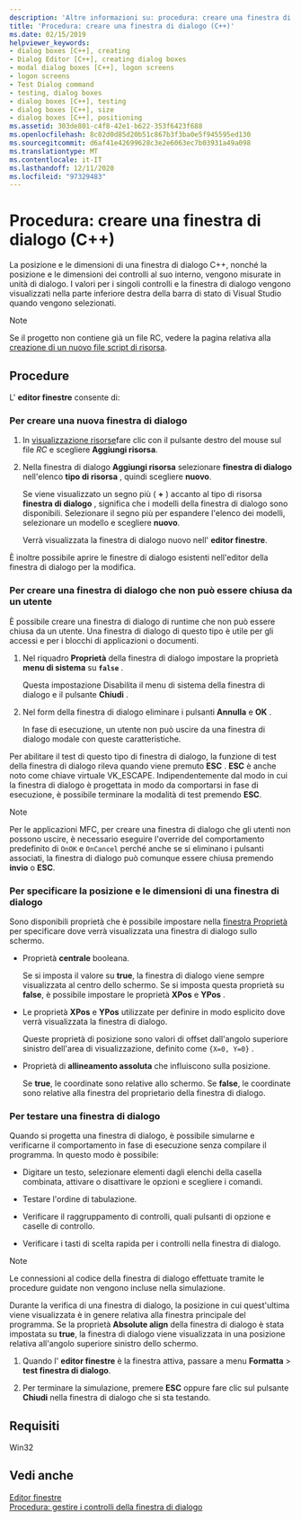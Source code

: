 ```yaml
---
description: 'Altre informazioni su: procedura: creare una finestra di dialogo (C++)'
title: 'Procedura: creare una finestra di dialogo (C++)'
ms.date: 02/15/2019
helpviewer_keywords:
- dialog boxes [C++], creating
- Dialog Editor [C++], creating dialog boxes
- modal dialog boxes [C++], logon screens
- logon screens
- Test Dialog command
- testing, dialog boxes
- dialog boxes [C++], testing
- dialog boxes [C++], size
- dialog boxes [C++], positioning
ms.assetid: 303de801-c4f8-42e1-b622-353f6423f688
ms.openlocfilehash: 8c02d0d85d20b51c867b3f3ba0e5f945595ed130
ms.sourcegitcommit: d6af41e42699628c3e2e6063ec7b03931a49a098
ms.translationtype: MT
ms.contentlocale: it-IT
ms.lasthandoff: 12/11/2020
ms.locfileid: "97329483"
---
```

# <a name="how-to-create-a-dialog-box-c"></a>Procedura: creare una finestra di dialogo (C++)

La posizione e le dimensioni di una finestra di dialogo C++, nonché la posizione e le dimensioni dei controlli al suo interno, vengono misurate in unità di dialogo. I valori per i singoli controlli e la finestra di dialogo vengono visualizzati nella parte inferiore destra della barra di stato di Visual Studio quando vengono selezionati.

> [!NOTE]
> Se il progetto non contiene già un file RC, vedere la pagina relativa alla [creazione di un nuovo file script di risorsa](../windows/how-to-create-a-resource-script-file.md).

## <a name="how-to"></a>Procedure

L' **editor finestre** consente di:

### <a name="to-create-a-new-dialog-box"></a>Per creare una nuova finestra di dialogo

1. In [visualizzazione risorse](how-to-create-a-resource-script-file.md#create-resources)fare clic con il pulsante destro del mouse sul file *RC* e scegliere **Aggiungi risorsa**.

1. Nella finestra di dialogo **Aggiungi risorsa** selezionare **finestra di dialogo** nell'elenco **tipo di risorsa** , quindi scegliere **nuovo**.

   Se viene visualizzato un segno più ( **+** ) accanto al tipo di risorsa **finestra di dialogo** , significa che i modelli della finestra di dialogo sono disponibili. Selezionare il segno più per espandere l'elenco dei modelli, selezionare un modello e scegliere **nuovo**.

   Verrà visualizzata la finestra di dialogo nuovo nell' **editor finestre**.

È inoltre possibile aprire le finestre di dialogo esistenti nell'editor della finestra di dialogo per la modifica.

### <a name="to-create-a-dialog-box-that-a-user-cant-exit"></a>Per creare una finestra di dialogo che non può essere chiusa da un utente

È possibile creare una finestra di dialogo di runtime che non può essere chiusa da un utente. Una finestra di dialogo di questo tipo è utile per gli accessi e per i blocchi di applicazioni o documenti.

1. Nel riquadro **Proprietà** della finestra di dialogo impostare la proprietà **menu di sistema** su **`false`** .

   Questa impostazione Disabilita il menu di sistema della finestra di dialogo e il pulsante **Chiudi** .

1. Nel form della finestra di dialogo eliminare i pulsanti **Annulla** e **OK** .

   In fase di esecuzione, un utente non può uscire da una finestra di dialogo modale con queste caratteristiche.

Per abilitare il test di questo tipo di finestra di dialogo, la funzione di test della finestra di dialogo rileva quando viene premuto **ESC** . **ESC** è anche noto come chiave virtuale VK_ESCAPE. Indipendentemente dal modo in cui la finestra di dialogo è progettata in modo da comportarsi in fase di esecuzione, è possibile terminare la modalità di test premendo **ESC**.

> [!NOTE]
> Per le applicazioni MFC, per creare una finestra di dialogo che gli utenti non possono uscire, è necessario eseguire l'override del comportamento predefinito di `OnOK` e `OnCancel` perché anche se si eliminano i pulsanti associati, la finestra di dialogo può comunque essere chiusa premendo **invio** o **ESC**.

### <a name="to-specify-the-location-and-size-of-a-dialog-box"></a>Per specificare la posizione e le dimensioni di una finestra di dialogo

Sono disponibili proprietà che è possibile impostare nella [finestra Proprietà](/visualstudio/ide/reference/properties-window) per specificare dove verrà visualizzata una finestra di dialogo sullo schermo.

- Proprietà **centrale** booleana.

   Se si imposta il valore su **true**, la finestra di dialogo viene sempre visualizzata al centro dello schermo. Se si imposta questa proprietà su **false**, è possibile impostare le proprietà **XPos** e **YPos** .

- Le proprietà **XPos** e **YPos** utilizzate per definire in modo esplicito dove verrà visualizzata la finestra di dialogo.

   Queste proprietà di posizione sono valori di offset dall'angolo superiore sinistro dell'area di visualizzazione, definito come `{X=0, Y=0}` .

- Proprietà di **allineamento assoluta** che influiscono sulla posizione.

   Se **true**, le coordinate sono relative allo schermo. Se **false**, le coordinate sono relative alla finestra del proprietario della finestra di dialogo.

### <a name="to-test-a-dialog-box"></a>Per testare una finestra di dialogo

Quando si progetta una finestra di dialogo, è possibile simularne e verificarne il comportamento in fase di esecuzione senza compilare il programma. In questo modo è possibile:

- Digitare un testo, selezionare elementi dagli elenchi della casella combinata, attivare o disattivare le opzioni e scegliere i comandi.

- Testare l'ordine di tabulazione.

- Verificare il raggruppamento di controlli, quali pulsanti di opzione e caselle di controllo.

- Verificare i tasti di scelta rapida per i controlli nella finestra di dialogo.

> [!NOTE]
> Le connessioni al codice della finestra di dialogo effettuate tramite le procedure guidate non vengono incluse nella simulazione.

Durante la verifica di una finestra di dialogo, la posizione in cui quest'ultima viene visualizzata è in genere relativa alla finestra principale del programma. Se la proprietà **Absolute align** della finestra di dialogo è stata impostata su **true**, la finestra di dialogo viene visualizzata in una posizione relativa all'angolo superiore sinistro dello schermo.

1. Quando l' **editor finestre** è la finestra attiva, passare a menu **Formatta**  >  **test finestra di dialogo**.

1. Per terminare la simulazione, premere **ESC** oppure fare clic sul pulsante **Chiudi** nella finestra di dialogo che si sta testando.

## <a name="requirements"></a>Requisiti

Win32

## <a name="see-also"></a>Vedi anche

[Editor finestre](../windows/dialog-editor.md)<br/>
[Procedura: gestire i controlli della finestra di dialogo](../windows/controls-in-dialog-boxes.md)<br/>
